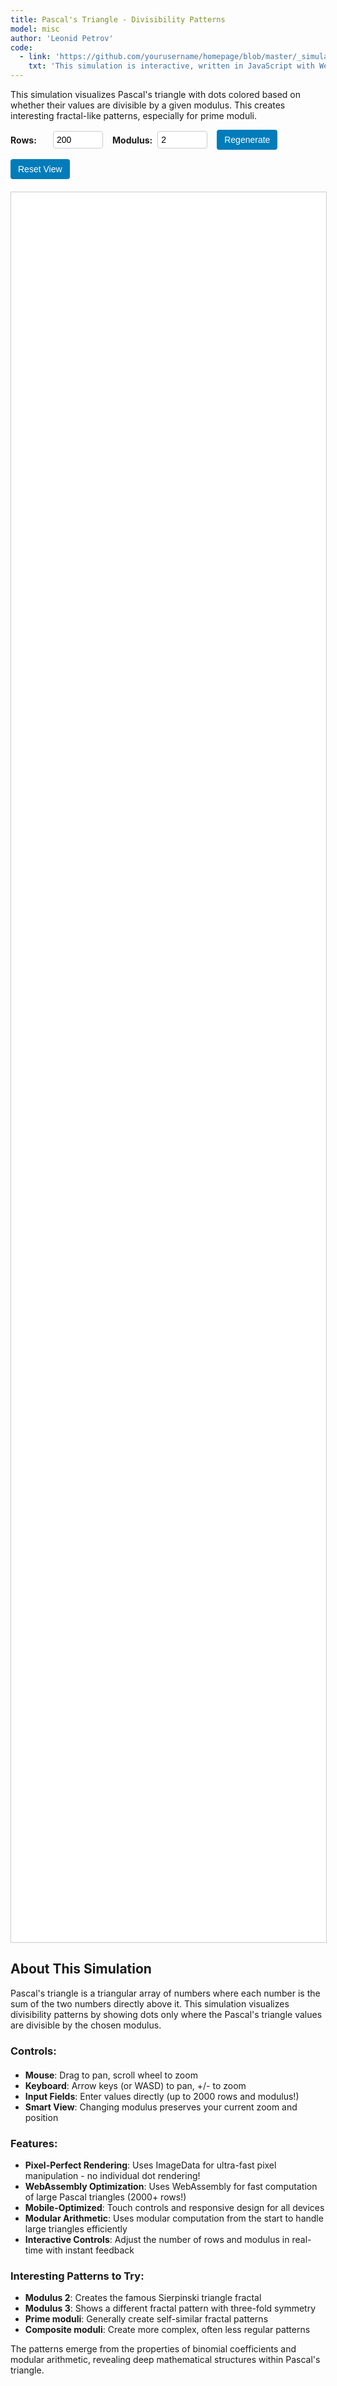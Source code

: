 ```yaml
---
title: Pascal's Triangle - Divisibility Patterns
model: misc
author: 'Leonid Petrov'
code:
  - link: 'https://github.com/yourusername/homepage/blob/master/_simulations/misc/2025-06-25-pascal-divisible.md'
    txt: 'This simulation is interactive, written in JavaScript with WebAssembly optimization, see the source code of this page at the link'
---
```

<script src="{{site.url}}/js/pascal-wasm.js"></script>

<style>
    #controls {
        margin-bottom: 20px;
        display: flex;
        flex-wrap: wrap;
        gap: 15px;
        align-items: center;
    }
    .control-group {
        display: flex;
        align-items: center;
        gap: 8px;
    }
    label {
        font-weight: bold;
        min-width: 60px;
    }
    input[type="number"] {
        width: 80px;
        padding: 5px;
        border: 1px solid #ccc;
        border-radius: 4px;
        font-size: 14px;
    }
    button {
        padding: 8px 12px;
        background-color: #007cba;
        color: white;
        border: none;
        border-radius: 4px;
        cursor: pointer;
        font-size: 14px;
    }
    button:hover {
        background-color: #005a87;
    }
    #visualization {
        width: 100%;
        height: 70vh;
        min-height: 400px;
        border: 1px solid #ccc;
        overflow: hidden;
        background-color: white;
        cursor: grab;
        position: relative;
        touch-action: none;
    }
    #visualization:active {
        cursor: grabbing;
    }
    #zoomIndicator {
        position: absolute;
        bottom: 10px;
        right: 10px;
        background: rgba(0, 0, 0, 0.7);
        color: white;
        padding: 5px 10px;
        border-radius: 4px;
        font-size: 12px;
        pointer-events: none;
        opacity: 0;
        transition: opacity 0.3s;
    }
    #zoomIndicator.visible {
        opacity: 1;
    }
    canvas {
        display: block;
        width: 100%;
        height: 100%;
    }
    
    /* Mobile styles */
    @media (max-width: 768px) {
        #controls {
            flex-direction: column;
            align-items: stretch;
            gap: 10px;
        }
        .control-group {
            justify-content: space-between;
        }
        label {
            min-width: auto;
        }
        input[type="number"] {
            width: 100px;
        }
        #visualization {
            height: 60vh;
            min-height: 300px;
        }
        button {
            padding: 10px 15px;
            font-size: 16px;
        }
    }
    
    @media (max-width: 480px) {
        #visualization {
            height: 50vh;
            min-height: 250px;
        }
        input[type="number"] {
            width: 80px;
        }
    }
</style>

This simulation visualizes Pascal's triangle with dots colored based on whether their values are divisible by a given modulus. This creates interesting fractal-like patterns, especially for prime moduli.

<div id="controls">
    <div class="control-group">
        <label for="rowsInput">Rows:</label>
        <input type="number" id="rowsInput" min="10" max="2000" value="200">
    </div>
    <div class="control-group">
        <label for="modulusInput">Modulus:</label>
        <input type="number" id="modulusInput" min="2" max="2000" value="2">
    </div>
    <button id="regenerateBtn">Regenerate</button>
    <button id="resetZoomBtn">Reset View</button>
</div>

<div id="visualization">
    <div id="zoomIndicator"></div>
</div>

<script>
let rows = 200;
let modulus = 2;
let dotSize = 1;
let spacing = 2;
let wasmModule = null;
let patternPtr = null;
let canvas = null;
let ctx = null;
let camera = { x: 0, y: 0, zoom: 1 };
let isDragging = false;
let dragStart = { x: 0, y: 0 };
let cameraStart = { x: 0, y: 0 };
let imageData = null;
let pixelBuffer = null;
let triangleBounds = { minX: 0, maxX: 0, minY: 0, maxY: 0, width: 0, height: 0 };
let lastParams = { rows: 200, modulus: 2, dotSize: 1, spacing: 2 };
let keysPressed = new Set();
let touches = null;
let initialPinchDistance = 0;
let initialZoom = 1;
let zoomIndicatorTimer = null;

// Initialize WebAssembly module
async function initWasm() {
    try {
        wasmModule = {
            generatePascalPattern: Module.cwrap('generatePascalPattern', 'number', ['number', 'number']),
            isPositionDivisible: Module.cwrap('isPositionDivisible', 'number', ['number', 'number', 'number']),
            freePascalPattern: Module.cwrap('freePascalPattern', null, ['number'])
        };
    } catch (e) {
        console.error('Failed to initialize WebAssembly:', e);
        wasmModule = null;
    }
}

// Fallback JavaScript implementation
function generatePascalTriangleMod(n, mod) {
    const triangle = [];
    for (let i = 0; i < n; i++) {
        const row = new Array(i + 1);
        row[0] = 1 % mod;
        row[i] = 1 % mod;
        for (let j = 1; j < i; j++) {
            row[j] = (triangle[i-1][j-1] + triangle[i-1][j]) % mod;
        }
        triangle.push(row);
    }
    return triangle;
}

// Initialize canvas
function initCanvas() {
    const container = document.getElementById('visualization');
    canvas = document.createElement('canvas');
    
    // Make canvas responsive
    resizeCanvas();
    window.addEventListener('resize', resizeCanvas);
    
    ctx = canvas.getContext('2d');
    container.appendChild(canvas);
    
    // Setup interaction handlers
    setupInteraction();
}

// Resize canvas to fit container
function resizeCanvas() {
    if (!canvas) return;
    
    const container = document.getElementById('visualization');
    const rect = container.getBoundingClientRect();
    
    // Set canvas size to match container with device pixel ratio
    const dpr = window.devicePixelRatio || 1;
    canvas.width = rect.width * dpr;
    canvas.height = rect.height * dpr;
    canvas.style.width = rect.width + 'px';
    canvas.style.height = rect.height + 'px';
    
    // Scale context for high DPI displays
    if (ctx) {
        ctx.scale(dpr, dpr);
    }
    
    // Re-render if we have data
    if (pixelBuffer) {
        render();
    }
}

// Setup pan and zoom interaction
function setupInteraction() {
    canvas.addEventListener('mousedown', (e) => {
        isDragging = true;
        dragStart.x = e.clientX;
        dragStart.y = e.clientY;
        cameraStart.x = camera.x;
        cameraStart.y = camera.y;
        canvas.style.cursor = 'grabbing';
    });

    canvas.addEventListener('mousemove', (e) => {
        if (isDragging) {
            camera.x = cameraStart.x + (e.clientX - dragStart.x) / camera.zoom;
            camera.y = cameraStart.y + (e.clientY - dragStart.y) / camera.zoom;
            render();
        }
    });

    canvas.addEventListener('mouseup', () => {
        isDragging = false;
        canvas.style.cursor = 'grab';
    });

    canvas.addEventListener('mouseleave', () => {
        isDragging = false;
        canvas.style.cursor = 'grab';
    });
    
    // Touch events for mobile
    canvas.addEventListener('touchstart', (e) => {
        e.preventDefault();
        touches = e.touches;
        
        if (e.touches.length === 1) {
            // Single touch - pan
            isDragging = true;
            dragStart.x = e.touches[0].clientX;
            dragStart.y = e.touches[0].clientY;
            cameraStart.x = camera.x;
            cameraStart.y = camera.y;
        } else if (e.touches.length === 2) {
            // Two touches - pinch zoom
            isDragging = false;
            const touch1 = e.touches[0];
            const touch2 = e.touches[1];
            initialPinchDistance = Math.hypot(
                touch2.clientX - touch1.clientX,
                touch2.clientY - touch1.clientY
            );
            initialZoom = camera.zoom;
        }
    });
    
    canvas.addEventListener('touchmove', (e) => {
        e.preventDefault();
        touches = e.touches;
        
        if (e.touches.length === 1 && isDragging) {
            // Single touch pan
            camera.x = cameraStart.x + (e.touches[0].clientX - dragStart.x) / camera.zoom;
            camera.y = cameraStart.y + (e.touches[0].clientY - dragStart.y) / camera.zoom;
            render();
        } else if (e.touches.length === 2) {
            // Pinch zoom
            const touch1 = e.touches[0];
            const touch2 = e.touches[1];
            const currentDistance = Math.hypot(
                touch2.clientX - touch1.clientX,
                touch2.clientY - touch1.clientY
            );
            
            if (initialPinchDistance > 0) {
                const scale = currentDistance / initialPinchDistance;
                const newZoom = initialZoom * scale;
                
                // Get pinch center in screen coordinates
                const centerX = (touch1.clientX + touch2.clientX) / 2;
                const centerY = (touch1.clientY + touch2.clientY) / 2;
                const rect = canvas.getBoundingClientRect();
                
                // Convert to world coordinates
                const worldX = (centerX - rect.left - rect.width/2) / camera.zoom - camera.x;
                const worldY = (centerY - rect.top - rect.height/2) / camera.zoom - camera.y;
                
                // Apply zoom
                camera.zoom = Math.max(0.1, Math.min(10, newZoom));
                
                // Adjust camera position to zoom towards pinch center
                const zoomChange = camera.zoom / initialZoom;
                camera.x = worldX - (worldX - camera.x) * zoomChange;
                camera.y = worldY - (worldY - camera.y) * zoomChange;
                
                render();
            }
        }
    });
    
    canvas.addEventListener('touchend', (e) => {
        e.preventDefault();
        touches = e.touches;
        
        if (e.touches.length === 0) {
            isDragging = false;
            initialPinchDistance = 0;
        } else if (e.touches.length === 1) {
            // Switching from pinch to pan
            isDragging = true;
            dragStart.x = e.touches[0].clientX;
            dragStart.y = e.touches[0].clientY;
            cameraStart.x = camera.x;
            cameraStart.y = camera.y;
            initialPinchDistance = 0;
        }
    });
    
    canvas.addEventListener('touchcancel', (e) => {
        e.preventDefault();
        isDragging = false;
        initialPinchDistance = 0;
        touches = null;
    });

    // Zoom with mouse wheel
    canvas.addEventListener('wheel', (e) => {
        e.preventDefault();
        const rect = canvas.getBoundingClientRect();
        const mouseX = e.clientX - rect.left;
        const mouseY = e.clientY - rect.top;

        // World coordinates before zoom
        const worldX = (mouseX - rect.width/2) / camera.zoom - camera.x;
        const worldY = (mouseY - rect.height/2) / camera.zoom - camera.y;

        // Apply zoom
        const zoomFactor = e.deltaY > 0 ? 0.9 : 1.1;
        zoomCamera(zoomFactor, worldX, worldY);
    });

    // Keyboard navigation
    document.addEventListener('keydown', (e) => {
        // Prevent default behavior for navigation keys
        if (['ArrowUp', 'ArrowDown', 'ArrowLeft', 'ArrowRight', '+', '-', '=', '_', 'w', 'W', 'a', 'A', 's', 'S', 'd', 'D'].includes(e.key)) {
            e.preventDefault();
        }
        keysPressed.add(e.key);
        handleKeyboard();
    });

    document.addEventListener('keyup', (e) => {
        keysPressed.delete(e.key);
    });

    // Focus canvas for keyboard events
    canvas.setAttribute('tabindex', '0');
    canvas.focus();
}

// Handle keyboard input
function handleKeyboard() {
    const panSpeed = 20 / camera.zoom; // Adjust pan speed based on zoom level
    const zoomSpeed = 1.1;

    let needsRender = false;

    // Pan with arrow keys
    if (keysPressed.has('ArrowLeft') || keysPressed.has('a') || keysPressed.has('A')) {
        camera.x += panSpeed;
        needsRender = true;
    }
    if (keysPressed.has('ArrowRight') || keysPressed.has('d') || keysPressed.has('D')) {
        camera.x -= panSpeed;
        needsRender = true;
    }
    if (keysPressed.has('ArrowUp') || keysPressed.has('w') || keysPressed.has('W')) {
        camera.y += panSpeed;
        needsRender = true;
    }
    if (keysPressed.has('ArrowDown') || keysPressed.has('s') || keysPressed.has('S')) {
        camera.y -= panSpeed;
        needsRender = true;
    }

    // Zoom with +/- keys
    if (keysPressed.has('+') || keysPressed.has('=')) {
        zoomCamera(zoomSpeed, 0, 0); // Zoom towards center
        needsRender = true;
        keysPressed.delete('+');
        keysPressed.delete('=');
    }
    if (keysPressed.has('-') || keysPressed.has('_')) {
        zoomCamera(1/zoomSpeed, 0, 0); // Zoom out from center
        needsRender = true;
        keysPressed.delete('-');
        keysPressed.delete('_');
    }

    if (needsRender) {
        render();
    }
}

// Show zoom indicator
function showZoomIndicator() {
    const indicator = document.getElementById('zoomIndicator');
    const zoomPercent = Math.round(camera.zoom * 100);
    indicator.textContent = `${zoomPercent}%`;
    indicator.classList.add('visible');
    
    // Clear existing timer
    if (zoomIndicatorTimer) {
        clearTimeout(zoomIndicatorTimer);
    }
    
    // Hide after 1.5 seconds
    zoomIndicatorTimer = setTimeout(() => {
        indicator.classList.remove('visible');
    }, 1500);
}

// Zoom camera with optional focal point
function zoomCamera(zoomFactor, worldX = 0, worldY = 0) {
    const oldZoom = camera.zoom;
    camera.zoom *= zoomFactor;
    camera.zoom = Math.max(0.1, Math.min(10, camera.zoom));

    // Adjust camera position to zoom towards focal point
    if (worldX !== 0 || worldY !== 0) {
        const zoomChange = camera.zoom / oldZoom;
        camera.x = worldX - (worldX - camera.x) * zoomChange;
        camera.y = worldY - (worldY - camera.y) * zoomChange;
    }
    
    // Show zoom indicator
    showZoomIndicator();
}

// Generate pixel-based image data
function generatePixelData() {
    // Free previous pattern if exists
    if (patternPtr && wasmModule) {
        wasmModule.freePascalPattern(patternPtr);
        patternPtr = null;
    }

    let triangle = null;
    let useWasm = false;

    // Try to use WebAssembly if available
    if (wasmModule) {
        try {
            patternPtr = wasmModule.generatePascalPattern(rows, modulus);
            useWasm = true;
        } catch (e) {
            console.error('WebAssembly execution failed:', e);
            triangle = generatePascalTriangleMod(rows, modulus);
        }
    } else {
        triangle = generatePascalTriangleMod(rows, modulus);
    }

    // Calculate triangle bounds
    const effectiveWidth = rows * spacing * 2;
    const effectiveHeight = rows * spacing;

    triangleBounds.minX = 0;
    triangleBounds.maxX = effectiveWidth;
    triangleBounds.minY = 0;
    triangleBounds.maxY = effectiveHeight;
    triangleBounds.width = effectiveWidth;
    triangleBounds.height = effectiveHeight;

    // Create pixel buffer
    const bufferWidth = Math.ceil(triangleBounds.width);
    const bufferHeight = Math.ceil(triangleBounds.height);
    pixelBuffer = new Uint8ClampedArray(bufferWidth * bufferHeight * 4);

    // Fill with white background
    for (let i = 0; i < pixelBuffer.length; i += 4) {
        pixelBuffer[i] = 255;     // R
        pixelBuffer[i + 1] = 255; // G
        pixelBuffer[i + 2] = 255; // B
        pixelBuffer[i + 3] = 255; // A
    }

    // Draw pattern as pixels
    if (useWasm) {
        // Use WebAssembly pattern
        for (let rowIndex = 0; rowIndex < rows; rowIndex++) {
            const yPos = Math.floor(rowIndex * spacing);
            const rowWidth = (rowIndex + 1) * spacing;
            const xOffset = (effectiveWidth - rowWidth) / 2;

            for (let colIndex = 0; colIndex <= rowIndex; colIndex++) {
                if (wasmModule.isPositionDivisible(patternPtr, rowIndex, colIndex)) {
                    const xPos = Math.floor(xOffset + colIndex * spacing);
                    drawPixelDot(xPos, yPos, dotSize, bufferWidth, bufferHeight);
                }
            }
        }
    } else {
        // Use JavaScript fallback
        triangle.forEach((row, rowIndex) => {
            const yPos = Math.floor(rowIndex * spacing);
            const rowWidth = row.length * spacing;
            const xOffset = (effectiveWidth - rowWidth) / 2;

            row.forEach((value, colIndex) => {
                if (value === 0) {
                    const xPos = Math.floor(xOffset + colIndex * spacing);
                    drawPixelDot(xPos, yPos, dotSize, bufferWidth, bufferHeight);
                }
            });
        });
    }
}

// Draw a dot as pixels
function drawPixelDot(centerX, centerY, radius, bufferWidth, bufferHeight) {
    const radiusSquared = radius * radius;
    const startX = Math.max(0, Math.floor(centerX - radius));
    const endX = Math.min(bufferWidth - 1, Math.floor(centerX + radius));
    const startY = Math.max(0, Math.floor(centerY - radius));
    const endY = Math.min(bufferHeight - 1, Math.floor(centerY + radius));

    for (let y = startY; y <= endY; y++) {
        for (let x = startX; x <= endX; x++) {
            const dx = x - centerX;
            const dy = y - centerY;
            const distanceSquared = dx * dx + dy * dy;

            if (distanceSquared <= radiusSquared) {
                const index = (y * bufferWidth + x) * 4;
                if (index >= 0 && index < pixelBuffer.length - 3) {
                    pixelBuffer[index] = 0;     // R
                    pixelBuffer[index + 1] = 0; // G
                    pixelBuffer[index + 2] = 0; // B
                    pixelBuffer[index + 3] = 255; // A
                }
            }
        }
    }
}

// Render function
function render() {
    if (!pixelBuffer || !ctx) return;
    
    const rect = canvas.getBoundingClientRect();

    // Clear canvas
    ctx.fillStyle = 'white';
    ctx.fillRect(0, 0, rect.width, rect.height);

    // Save context state
    ctx.save();

    // Apply camera transform
    ctx.translate(rect.width/2, rect.height/2);
    ctx.scale(camera.zoom, camera.zoom);
    ctx.translate(camera.x, camera.y);

    // Create ImageData from pixel buffer
    const bufferWidth = triangleBounds.width;
    const bufferHeight = triangleBounds.height;
    const imgData = new ImageData(pixelBuffer, bufferWidth, bufferHeight);

    // Create temporary canvas for the image
    const tempCanvas = document.createElement('canvas');
    tempCanvas.width = bufferWidth;
    tempCanvas.height = bufferHeight;
    const tempCtx = tempCanvas.getContext('2d');
    tempCtx.putImageData(imgData, 0, 0);

    // Draw the image centered
    ctx.drawImage(tempCanvas, -bufferWidth/2, -bufferHeight/2);

    // Restore context state
    ctx.restore();
}

// Check what parameters changed
function getChangedParams() {
    const currentParams = { rows, modulus, dotSize, spacing };
    const changed = {
        rows: currentParams.rows !== lastParams.rows,
        modulus: currentParams.modulus !== lastParams.modulus,
        dotSize: currentParams.dotSize !== lastParams.dotSize,
        spacing: currentParams.spacing !== lastParams.spacing
    };

    // Update last params
    lastParams = { ...currentParams };

    return changed;
}

// Draw visualization
function drawVisualization() {
    // Initialize canvas if not already done
    if (!canvas) {
        initCanvas();
    }

    // Check what changed
    const changed = getChangedParams();
    const shouldResetView = changed.rows || changed.spacing; // Only reset view if triangle size changed

    // Generate pixel data
    generatePixelData();

    // Reset camera and render, or just render if preserving view
    if (shouldResetView) {
        resetView();
    } else {
        render();
    }
}

// Reset view to center
function resetView() {
    if (!canvas || !pixelBuffer) return;
    
    const rect = canvas.getBoundingClientRect();
    const width = triangleBounds.width;
    const height = triangleBounds.height;
    const centerX = width / 2;
    const centerY = height / 2;

    // Calculate zoom to fit
    const zoomX = (rect.width * 0.8) / width;
    const zoomY = (rect.height * 0.8) / height;
    camera.zoom = Math.min(zoomX, zoomY, 1);

    // Center the view
    camera.x = -centerX;
    camera.y = -centerY;

    render();
}

// Update functions
function updateRows(value) {
    const newValue = Math.max(10, Math.min(2000, parseInt(value) || 200));
    rows = newValue;
    document.getElementById('rowsInput').value = newValue;
    if (canvas) canvas.focus();
}

function updateModulus(value) {
    const newValue = Math.max(2, Math.min(2000, parseInt(value) || 2));
    modulus = newValue;
    document.getElementById('modulusInput').value = newValue;
    if (canvas) canvas.focus();
}

// Event listeners
document.getElementById('rowsInput').addEventListener('input', function(e) {
    updateRows(e.target.value);
    drawVisualization();
});

document.getElementById('modulusInput').addEventListener('input', function(e) {
    updateModulus(e.target.value);
    drawVisualization();
});

// Also handle Enter key and blur events for immediate updates
document.getElementById('rowsInput').addEventListener('keypress', function(e) {
    if (e.key === 'Enter') {
        updateRows(e.target.value);
        drawVisualization();
    }
});

document.getElementById('modulusInput').addEventListener('keypress', function(e) {
    if (e.key === 'Enter') {
        updateModulus(e.target.value);
        drawVisualization();
    }
});

document.getElementById('regenerateBtn').addEventListener('click', function() {
    drawVisualization();
    if (canvas) canvas.focus();
});

document.getElementById('resetZoomBtn').addEventListener('click', function() {
    resetView();
    if (canvas) canvas.focus();
});

// Initialize WebAssembly and draw initial visualization
if (typeof Module !== 'undefined') {
    Module.onRuntimeInitialized = function() {
        initWasm().then(() => {
            drawVisualization();
        });
    };
} else {
    // Fallback if WebAssembly fails to load
    drawVisualization();
}

// Cleanup on page unload
window.addEventListener('beforeunload', function() {
    if (patternPtr && wasmModule) {
        wasmModule.freePascalPattern(patternPtr);
    }
});
</script>

## About This Simulation

Pascal's triangle is a triangular array of numbers where each number is the sum of the two numbers directly above it. This simulation visualizes divisibility patterns by showing dots only where the Pascal's triangle values are divisible by the chosen modulus.

### Controls:
- **Mouse**: Drag to pan, scroll wheel to zoom
- **Keyboard**: Arrow keys (or WASD) to pan, +/- to zoom
- **Input Fields**: Enter values directly (up to 2000 rows and modulus!)
- **Smart View**: Changing modulus preserves your current zoom and position

### Features:
- **Pixel-Perfect Rendering**: Uses ImageData for ultra-fast pixel manipulation - no individual dot rendering!
- **WebAssembly Optimization**: Uses WebAssembly for fast computation of large Pascal triangles (2000+ rows!)
- **Mobile-Optimized**: Touch controls and responsive design for all devices
- **Modular Arithmetic**: Uses modular computation from the start to handle large triangles efficiently
- **Interactive Controls**: Adjust the number of rows and modulus in real-time with instant feedback

### Interesting Patterns to Try:
- **Modulus 2**: Creates the famous Sierpinski triangle fractal
- **Modulus 3**: Shows a different fractal pattern with three-fold symmetry
- **Prime moduli**: Generally create self-similar fractal patterns
- **Composite moduli**: Create more complex, often less regular patterns

The patterns emerge from the properties of binomial coefficients and modular arithmetic, revealing deep mathematical structures within Pascal's triangle.
